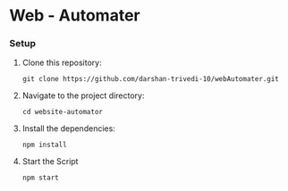 # Web - Automater

### Setup 

1. Clone this repository:
    ```shell
    git clone https://github.com/darshan-trivedi-10/webAutomater.git
   ```
2. Navigate to the project directory:
    ```shell
    cd website-automator
    ```
3. Install the dependencies:
    ```shell
    npm install
    ```
4. Start the Script
    ```shell
    npm start
    ```
